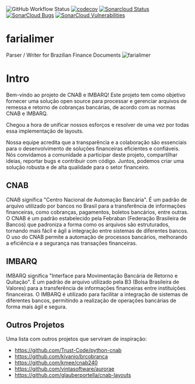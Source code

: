 ![GitHub Workflow Status](https://img.shields.io/github/actions/workflow/status/redlotus-dev/farialimer/faria-limer-tests.yaml)
[![codecov](https://codecov.io/github/redlotus-dev/farialimer/branch/main/graph/badge.svg?token=DT5E8GHT8Q)](https://codecov.io/github/redlotus-dev/farialimer)
[![Sonarcloud Status](https://sonarcloud.io/api/project_badges/measure?project=redlotus-dev_farialimer&metric=alert_status)](https://sonarcloud.io/dashboard?id=redlotus-dev_farialimer)
[![SonarCloud Bugs](https://sonarcloud.io/api/project_badges/measure?project=redlotus-dev_farialimer&metric=bugs)](https://sonarcloud.io/component_measures/metric/reliability_rating/list?id=redlotus-dev_farialimer)
[![SonarCloud Vulnerabilities](https://sonarcloud.io/api/project_badges/measure?project=redlotus-dev_farialimer&metric=vulnerabilities)](https://sonarcloud.io/component_measures/metric/security_rating/list?id=redlotus-dev_farialimer)
# farialimer
Parser / Writer for Brazilian Finance Documents
![farialimer](https://user-images.githubusercontent.com/8230037/219248391-ffad24cd-50f9-4fb5-8fc9-19a45561ab0e.png)

# Intro
Bem-vindo ao projeto de CNAB e IMBARQ! Este projeto tem como objetivo fornecer uma solução open source para processar e gerenciar arquivos de remessa e retorno de cobranças bancárias, de acordo com as normas CNAB e IMBARQ.

Chegou a hora de unificar nossos esforços e resolver de uma vez por todas essa implementação de layouts.

Nossa equipe acredita que a transparência e a colaboração são essenciais para o desenvolvimento de soluções financeiras eficientes e confiáveis. Nós convidamos a comunidade a participar deste projeto, compartilhar ideias, reportar bugs e contribuir com código. Juntos, podemos criar uma solução robusta e de alta qualidade para o setor financeiro.

## CNAB
CNAB significa "Centro Nacional de Automação Bancária". É um padrão de arquivo utilizado por bancos no Brasil para a transferência de informações financeiras, como cobranças, pagamentos, boletos bancários, entre outras. O CNAB é um padrão estabelecido pela Febraban (Federação Brasileira de Bancos) que padroniza a forma como os arquivos são estruturados, tornando mais fácil e ágil a integração entre sistemas de diferentes bancos. O uso do CNAB permite a automação de processos bancários, melhorando a eficiência e a segurança nas transações financeiras.

## IMBARQ
IMBARQ significa "Interface para Movimentação Bancária de Retorno e Quitação". É um padrão de arquivo utilizado pela B3 (Bolsa Brasileira de Valores) para a transferência de informações financeiras entre instituições financeiras. O IMBARQ é utilizado para facilitar a integração de sistemas de diferentes bancos, permitindo a realização de operações bancárias de forma mais ágil e segura.

## Outros Projetos
Uma lista com outros projetos que serviram de inspiração:
- https://github.com/Trust-Code/python-cnab
- https://github.com/kivanio/brcobranca
- https://github.com/kmee/cnab240
- https://github.com/vintasoftware/aurorae
- https://github.com/glauberportella/cnab-layouts

